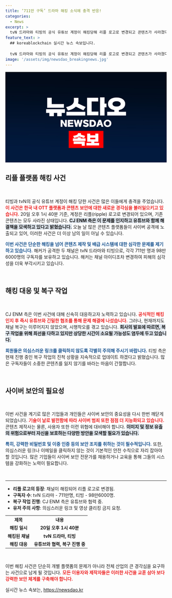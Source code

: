 ```yaml
---
title: ‘711만 구독’ 드라마 해킹 소식에 충격 반응!
categories:
  - News
excerpt: >
  tvN 드라마와 티빙의 공식 유튜브 계정이 해킹당해 리플 로고로 변경되고 콘텐츠가 사라졌다. CJ ENM은 복구 작업에 최선을 다하고 있으며, 사용자들에게 주의 요청. 긴급 상황에 대한 진솔한 대응이 주목받고 있다! 클릭해 더욱 자세한 소식을 확인하세요!
feature_text: >
  ## koreablockchain 실시간 뉴스 속보입니다.

  tvN 드라마와 티빙의 공식 유튜브 계정이 해킹당해 리플 로고로 변경되고 콘텐츠가 사라졌다. CJ ENM은 복구 작업에 최선을 다하고 있으며, 사용자들에게 주의 요청. 긴급 상황에 대한 진솔한 대응이 주목받고 있다! 클릭해 더욱 자세한 소식을 확인하세요!
image: '/assets/img/newsdao_breakingnews.jpg'
---
```


<p><img src="/assets/img/newsdao_breakingnews.jpg" alt="koreablockchain 속보" /></p>

<h2 data-ke-size="size26">리플 플랫폼 해킹 사건</h2>

<p data-ke-size="size16">&nbsp;</p>

<p>티빙과 tvN의 공식 유튜브 계정이 해킹 당한 사건은 많은 이들에게 충격을 주었습니다. <b><span style="color: #ee2323;">이 사건은 한국 내 OTT 플랫폼과 콘텐츠 보안에 대한 새로운 경각심을 불러일으키고 있습니다.</span></b> 20일 오후 1시 40분 기준, 계정은 리플(ripple) 로고로 변경되어 있으며, 기존 콘텐츠는 모두 사라진 상태입니다. <b><span style="background-color: #21538527;">CJ ENM 측은 이 문제를 인지하고 유튜브와 함께 해결책을 모색하고 있다고 밝혔습니다.</span></b> 오늘 날 많은 콘텐츠 플랫폼들이 사이버 공격에 노출되고 있어, 이러한 사건은 더 이상 남의 일이 아닐 수 있습니다.</p>

<p><b><span style="color: #1a5490;">이번 사건은 단순한 해킹을 넘어 콘텐츠 제작 및 배급 시스템에 대한 심각한 문제를 제기하고 있습니다.</span></b> 해커가 공격한 두 채널은 tvN 드라마와 티빙으로, 각각 711만 명과 98만6000명의 구독자를 보유하고 있습니다. 해커는 채널 아이디조차 변경하여 피해의 심각성을 더욱 부각시키고 있습니다. </p>

<p data-ke-size="size16">&nbsp;</p>

<h2 data-ke-size="size26">해킹 대응 및 복구 작업</h2>

<p data-ke-size="size16">&nbsp;</p>

<p>CJ ENM 측은 이번 사건에 대해 신속히 대응하고자 노력하고 있습니다. <b><span style="color: #ee2323;">공식적인 해킹 인지 후 즉시 유튜브와 긴밀한 협조를 통해 문제 해결에 나섰습니다.</span></b> 그러나, 현재까지도 채널 복구는 이루어지지 않았으며, 시행착오를 겪고 있습니다. <b><span style="background-color: #21538527;">회사의 발표에 따르면, 복구 작업을 위해 최선을 다하고 있지만 상당한 시간이 소요될 가능성도 염두에 두고 있습니다.</span></b> </p>

<p><b><span style="color: #1a5490;">회원들은 의심스러운 링크를 클릭하지 않도록 각별히 주의해 주시기 바랍니다.</span></b> 티빙 측은 현재 진행 중인 복구 작업의 진척 상황을 지속적으로 업데이트 하겠다고 밝혔습니다. 많은 구독자들이 소중한 콘텐츠를 잃지 않기를 바라는 마음이 간절합니다.</p>

<p data-ke-size="size16">&nbsp;</p>

<h2 data-ke-size="size26">사이버 보안의 필요성</h2>

<p data-ke-size="size16">&nbsp;</p>

<p>이번 사건을 계기로 많은 기업들과 개인들은 사이버 보안의 중요성을 다시 한번 깨닫게 되었습니다. <b><span style="color: #ee2323;">기술이 날로 발전함에 따라 사이버 범죄 또한 점점 더 지능화되고 있습니다.</span></b> 콘텐츠 제작사는 물론, 사용자 또한 이런 위협에 대비해야 합니다. <b><span style="background-color: #21538527;">이미지 및 정보 유출의 위험으로부터 자신을 보호하는 다양한 방안을 모색할 필요가 있습니다.</span></b></p>

<p><b><span style="color: #1a5490;">특히, 강력한 비밀번호 및 이중 인증 등의 보안 조치를 취하는 것이 필수적입니다.</span></b> 또한, 의심스러운 링크나 이메일을 클릭하지 않는 것이 기본적인 안전 수칙으로 자리 잡아야 할 것입니다. 많은 기업들이 사이버 보안 전문가를 채용하거나 교육을 통해 그들의 시스템을 강화하는 노력이 필요합니다.</p>

<p data-ke-size="size16">&nbsp;</p>

<hr>

<ul>
<li><b>리플 로고의 등장</b>: 채널이 해킹되어 리플 로고로 변경됨.</li>
<li><b>구독자 수</b>: tvN 드라마 - 711만명, 티빙 - 98만6000명.</li>
<li><b>복구 작업 진행</b>: CJ ENM 측은 유튜브와 협력 중.</li>
<li><b>유저 주의 사항</b>: 의심스러운 링크 및 영상 클리킹 금지 요청.</li>
</ul>

<table style="width:100%">
<tr>
<td style="text-align: center; height: 17px;"><b>제목</b></td>
<td style="text-align: center; height: 17px;"><b>내용</b></td>
</tr>
<tr>
<td style="text-align: center; height: 17px;"><b>해킹 일시</b></td>
<td style="text-align: center; height: 17px;"><b>20일 오후 1시 40분</b></td>
</tr>
<tr>
<td style="text-align: center; height: 17px;"><b>해킹된 채널</b></td>
<td style="text-align: center; height: 17px;"><b>tvN 드라마, 티빙</b></td>
</tr>
<tr>
<td style="text-align: center; height: 17px;"><b>해킹 대응</b></td>
<td style="text-align: center; height: 17px;"><b>유튜브와 협력, 복구 진행 중</b></td>
</tr>
</table> 

<p data-ke-size="size16">&nbsp;</p>

<p>이번 해킹 사건은 단순히 개별 플랫폼의 문제가 아니라 전체 산업의 큰 경각심을 요구하는 사건으로 남게 될 것입니다. <b><span style="color: #ee2323;">모든 이용자와 제작자들은 이러한 사건을 교훈 삼아 보다 강력한 보안 체계를 구축해야 합니다.</span></b></p>
실시간 뉴스 속보는, <a href="https://newsdao.kr" rel="dofollow">https://newsdao.kr</a>



